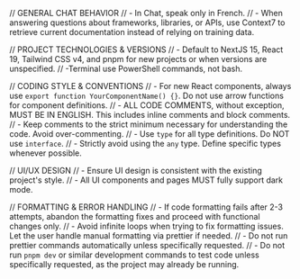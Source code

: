 // GENERAL CHAT BEHAVIOR
// - In Chat, speak only in French.
// - When answering questions about frameworks, libraries, or APIs, use Context7 to retrieve current documentation instead of relying on training data.

// PROJECT TECHNOLOGIES & VERSIONS
// - Default to NextJS 15, React 19, Tailwind CSS v4, and pnpm for new projects or when versions are unspecified.
// -Terminal use PowerShell commands, not bash.

// CODING STYLE & CONVENTIONS
// - For new React components, always use `export function YourComponentName() {}`. Do not use arrow functions for component definitions.
// - ALL CODE COMMENTS, without exception, MUST BE IN ENGLISH. This includes inline comments and block comments.
// - Keep comments to the strict minimum necessary for understanding the code. Avoid over-commenting.
// - Use `type` for all type definitions. Do NOT use `interface`.
// - Strictly avoid using the `any` type. Define specific types whenever possible.

// UI/UX DESIGN
// - Ensure UI design is consistent with the existing project's style.
// - All UI components and pages MUST fully support dark mode.

// FORMATTING & ERROR HANDLING
// - If code formatting fails after 2-3 attempts, abandon the formatting fixes and proceed with functional changes only.
// - Avoid infinite loops when trying to fix formatting issues. Let the user handle manual formatting via prettier if needed.
// - Do not run prettier commands automatically unless specifically requested.
// - Do not run `pnpm dev` or similar development commands to test code unless specifically requested, as the project may already be running.

